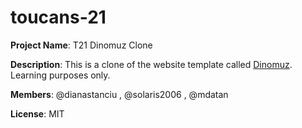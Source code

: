 # toucans-21

**Project Name**: T21 Dinomuz Clone

**Description**: This is a clone of the website template called [Dinomuz](https://colorlib.com/demo?theme=dinomuz). Learning purposes only. 

**Members**: @dianastanciu , @solaris2006 , @mdatan

**License**: MIT
